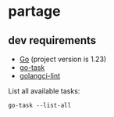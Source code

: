 # partage

## dev requirements
- [Go](https://go.dev/) (project version is 1.23)
- [go-task](https://taskfile.dev/installation/)
- [golangci-lint](https://golangci-lint.run/)

List all available tasks:
```shell
go-task --list-all
```
